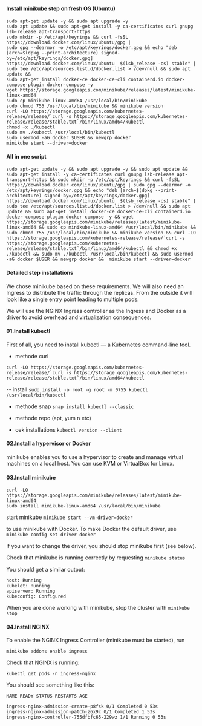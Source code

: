 #### Install minikube step on fresh OS (Ubuntu)
```
sudo apt-get update -y && sudo apt upgrade -y 
sudo apt update && sudo apt-get install -y ca-certificates curl gnupg lsb-release apt-transport-https 
sudo mkdir -p /etc/apt/keyrings && curl -fsSL https://download.docker.com/linux/ubuntu/gpg | 
sudo gpg --dearmor -o /etc/apt/keyrings/docker.gpg && echo "deb [arch=$(dpkg --print-architecture) signed-by=/etc/apt/keyrings/docker.gpg] https://download.docker.com/linux/ubuntu  $(lsb_release -cs) stable" | sudo tee /etc/apt/sources.list.d/docker.list > /dev/null && sudo apt update && 
sudo apt-get install docker-ce docker-ce-cli containerd.io docker-compose-plugin docker-compose -y 
wget https://storage.googleapis.com/minikube/releases/latest/minikube-linux-amd64 
sudo cp minikube-linux-amd64 /usr/local/bin/minikube 
sudo chmod 755 /usr/local/bin/minikube && minikube version  
curl -LO https://storage.googleapis.com/kubernetes-release/release/`curl -s https://storage.googleapis.com/kubernetes-release/release/stable.txt`/bin/linux/amd64/kubectl  
chmod +x ./kubectl 
sudo mv ./kubectl /usr/local/bin/kubectl 
sudo usermod -aG docker $USER && newgrp docker
minikube start --driver=docker
```

#### All in one script
```
sudo apt-get update -y && sudo apt upgrade -y && sudo apt update && sudo apt-get install -y ca-certificates curl gnupg lsb-release apt-transport-https && sudo mkdir -p /etc/apt/keyrings && curl -fsSL https://download.docker.com/linux/ubuntu/gpg | sudo gpg --dearmor -o /etc/apt/keyrings/docker.gpg && echo "deb [arch=$(dpkg --print-architecture) signed-by=/etc/apt/keyrings/docker.gpg] https://download.docker.com/linux/ubuntu  $(lsb_release -cs) stable" | sudo tee /etc/apt/sources.list.d/docker.list > /dev/null && sudo apt update && sudo apt-get install docker-ce docker-ce-cli containerd.io docker-compose-plugin docker-compose -y && wget https://storage.googleapis.com/minikube/releases/latest/minikube-linux-amd64 && sudo cp minikube-linux-amd64 /usr/local/bin/minikube && sudo chmod 755 /usr/local/bin/minikube && minikube version && curl -LO https://storage.googleapis.com/kubernetes-release/release/`curl -s https://storage.googleapis.com/kubernetes-release/release/stable.txt`/bin/linux/amd64/kubectl && chmod +x ./kubectl && sudo mv ./kubectl /usr/local/bin/kubectl && sudo usermod -aG docker $USER && newgrp docker &&  minikube start --driver=docker
```

#### Detailed step installations

We chose minikube based on these requirements. We will also need an Ingress to distribute the traffic through the replicas. From the outside it will look like a single entry point leading to multiple pods. 

We will use the NGINX Ingress controller as the Ingress and Docker as a driver to avoid overhead and virtualization consequences.


#### 01.Install kubectl
First of all, you need to install kubectl — a Kubernetes command-line tool.

- methode curl
```
curl -LO https://storage.googleapis.com/kubernetes-release/release/`curl -s https://storage.googleapis.com/kubernetes-release/release/stable.txt`/bin/linux/amd64/kubectl
```
-- install
`sudo install -o root -g root -m 0755 kubectl /usr/local/bin/kubectl`

- methode snap
`snap install kubectl --classic`
- methode repo (apt, yum n etc)

- cek installations
`kubectl version --client`


#### 02.Install a hypervisor or Docker
minikube enables you to use a hypervisor to create and manage virtual machines on a local host. You can use KVM or VirtualBox for Linux.


#### 03.Install minikube

```
curl -LO https://storage.googleapis.com/minikube/releases/latest/minikube-linux-amd64
sudo install minikube-linux-amd64 /usr/local/bin/minikube
```
start minikube
`minikube start --vm-driver=docker`

to use minikube with Docker. To make Docker the default driver, use
`minikube config set driver docker`

If you want to change the driver, you should stop minikube first (see below).

Check that minikube is running correctly by requesting
`minikube status`

You should get a similar output:
```
host: Running
kubelet: Running
apiserver: Running
kubeconfig: Configured
```
When you are done working with minikube, stop the cluster with
`minikube stop`

#### 04.Install NGINX
To enable the NGINX Ingress Controller (minikube must be started), run
```
minikube addons enable ingress
```
Check that NGINX is running:
```
kubectl get pods -n ingress-nginx
```
You should see something like this:

```
NAME READY STATUS RESTARTS AGE

ingress-nginx-admission-create-p8fsk 0/1 Completed 0 53s
ingress-nginx-admission-patch-z6x9c 0/1 Completed 1 53s
ingress-nginx-controller-755dfbfc65-229wz 1/1 Running 0 53s
```



